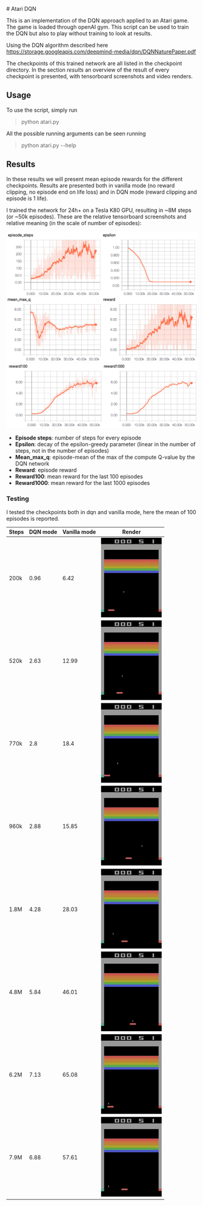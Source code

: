 # Atari DQN

This is an implementation of the DQN approach applied to an Atari game. The game is loaded through openAI gym.
This script can be used to train the DQN but also to play without training to look at results.

Using the DQN algorithm described here https://storage.googleapis.com/deepmind-media/dqn/DQNNaturePaper.pdf

The checkpoints of this trained network are all listed in the checkpoint directory. In the section *results* an overview of the result of every checkpoint is presented, with tensorboard screenshots and video renders.

## Usage
To use the script, simply run
> python atari.py

All the possible running arguments can be seen running
>python atari.py --help

## Results
In these results we will present mean episode rewards for the different checkpoints. Results are presented both in vanilla mode (no reward clipping, no episode end on life loss) and in DQN mode (reward clipping and episode is 1 life).

I trained the network for 24h+ on a Tesla K80 GPU, resulting in ~8M steps (or ~50k episodes). These are the relative tensorboard screenshots and relative meaning (in the scale of number of episodes):

![tensorboard1](src/screen1.png?raw=true)
![tensorboard2](src/screen2.png?raw=true)
![tensorboard3](src/screen3.png?raw=true)

- **Episode steps**: number of steps for every episode
- **Epsilon**: decay of the epsilon-greedy parameter (linear in the number of steps, not in the number of episodes)
- **Mean_max_q**: episode-mean of the max of the compute Q-value by the DQN network
- **Reward**: episode reward
- **Reward100**: mean reward for the last 100 episodes
- **Reward1000**: mean reward for the last 1000 episodes

### Testing
I tested the checkpoints both in dqn and vanilla mode, here the mean of 100 episodes is reported.

| Steps | DQN mode | Vanilla mode | Render       |
| ----- | -------- | ------------ | -------------|
| 200k  | 0.96     | 6.42         | ![200k][200k]|
| 520k  | 2.63     | 12.99        | ![520k][520k]|
| 770k  | 2.8      | 18.4         | ![770k][770k]|
| 960k  | 2.88     | 15.85        | ![960k][960k]|
| 1.8M  | 4.28     | 28.03        | ![1_8M][18M]|
| 4.8M  | 5.84     | 46.01        | ![4_8M][48M]|
| 6.2M  | 7.13     | 65.08        | ![6_2M][62M]|
| 7.9M  | 6.88     | 57.61        | ![7_9M][79M]|

[200k]: src/200k.gif?raw=true
[520k]: src/520k.gif?raw=true
[770k]: src/770k.gif?raw=true
[960k]: src/960k.gif?raw=true
[18M]: src/18m.gif?raw=true
[48M]: src/48m.gif?raw=true
[62M]: src/62m.gif?raw=true
[79M]: src/79m.gif?raw=true
